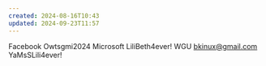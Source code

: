 ```yaml
---
created: 2024-08-16T10:43
updated: 2024-09-23T11:57
---
```

Facebook Owtsgmi2024
Microsoft LiliBeth4ever!
WGU bkinux@gmail.com YaMsSLili4ever!